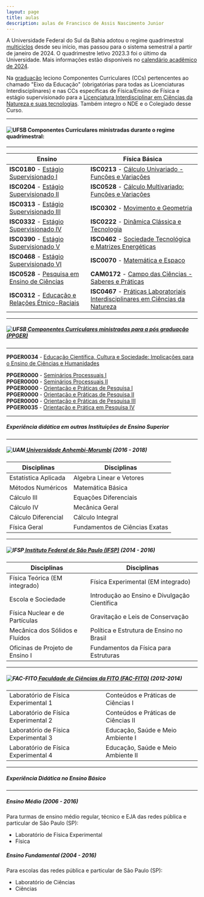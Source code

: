 ```yaml
---
layout: page
title: aulas
description: aulas de Francisco de Assis Nascimento Junior
---
```



A Universidade Federal do Sul da Bahia adotou o regime quadrimestral [multiciclos](https://ufsb.edu.br/ensino/graduacao) desde seu início, mas passou para o sistema semestral a partir de janeiro de 2024.
O quadrimestre letivo 2023.3 foi o último da Universidade. Mais informações estão disponíveis no [calendário acadêmico de 2024](https://ufsb.edu.br/images/Calendário_Acadêmico/Calendário_2024.pdf).

Na [graduação](https://ufsb.edu.br/ensino/graduacao) leciono Componentes Curriculares (CCs)  pertencentes ao chamado "Eixo da Educação" (obrigatórias para todas as Licenciaturas Interdisciplinares) e  nas CCs específicas de Física/Ensino de Física  e estágio supervisionado para a  [Licenciatura Interdisciplinar em Ciências da Natureza e suas tecnologias](https://ufsb.edu.br/component/content/article/1907-licenciatura-interdisciplinar-em-ciencias-da-natureza-csc). Também integro o NDE e o Colegiado desse Curso.

---
#### <a name="current"></a> ![UFSB](https://itxesco.github.io/imagens/icones/icons16/ufsb-icon.jpg)  Componentes Curriculares  ministradas durante o regime quadrimestral:

---

| Ensino | Física Básica |
|--- |--- |
| **ISC0180** - [Estágio Supervisionado I](https://itxesco.github.io/aulas/ISC0180/index.html) | **ISC0213** - [Cálculo Univariado - Funções e Variações](https://itxesco.github.io/aulas/ISC0213/index.html) |  
| **ISC0204** - [Estágio Supervisionado II](https://itxesco.github.io/aulas/ISC0204/index.html) | **ISC0528** - [Cálculo Multivariado: Funções e Variações](https://itxesco.github.io/aulas/ISC0221/index.html)|  
| **ISC0313** - [Estágio Supervisionado III](https://itxesco.github.io/aulas/ISC0313/index.html) | **ISC0302** - [Movimento e Geometria](https://itxesco.github.io/aulas/ISC0302/index.html) |  
| **ISC0332** - [Estágio Supervisionado IV](https://itxesco.github.io/aulas/ISC0332/index.html) | **ISC0222** - [Dinâmica Clássica e Tecnologia](https://itxesco.github.io/aulas/ISC0222/index.html) |  
|  **ISC0390** - [Estágio Supervisionado V](https://itxesco.github.io/aulas/ISC0390/index.html) | **ISC0462** - [Sociedade Tecnológica e Matrizes Energéticas](https://itxesco.github.io/aulas/ISC0462/index.html) |  
| **ISC0468** - [Estágio Supervisionado VI](https://itxesco.github.io/aulas/ISC0468/index.html) | **ISC0070** - [Matemática e Espaço](https://itxesco.github.io/aulas/ISC0070/index.html) |  
| **ISC0528** - [Pesquisa em Ensino de Ciências](https://itxesco.github.io/aulas/ISC0528/index.html) | **CAM0172** - [Campo das Ciências - Saberes e Práticas](https://itxesco.github.io/aulas/CAM0172/index.html) |  
| **ISC0312** - [Educação e Relações Étnico-Raciais](https://itxesco.github.io/aulas/ISC0312/index.html) | **ISC0467** - [Práticas Laboratoriais Interdisciplinares em Ciências da Natureza](https://itxesco.github.io/aulas/ISC0467/index.html) |  


---

##### <a name="shortcourses"></a> ![UFSB](https://itxesco.github.io/imagens/icones/icons16/ufsb-icon.jpg)[ Componentes Curriculares  ministradas para a pós graduação (PPGER)](https://ufsb.edu.br/ppger)  
---

 **PPGER0034** - [Educação Científica, Cultura e Sociedade: Implicações para o Ensino de Ciências e Humanidades](https://itxesco.github.io/pages/aulas/ppger0034.html)

 **PPGER0000** - [Seminários Processuais I](https://itxesco.github.io/aulas/PPGER0000/index.html)  
 **PPGER0000** - [Seminários Processuais II](https://itxesco.github.io/aulas/PPGER0000/index.html)  
 **PPGER0000** - [Orientação e Práticas de Pesquisa I](https://itxesco.github.io/aulas/PPGER0000/index.html)  
 **PPGER0000** - [Orientação e Práticas de Pesquisa II](https://itxesco.github.io/aulas/PPGER0000/index.html)  
 **PPGER0000** - [Orientação e Práticas de Pesquisa III](https://itxesco.github.io/aulas/PPGER0000/index.html)  
 **PPGER0035** - [Orientação e Prática em Pesquisa IV](https://itxesco.github.io/aulas/PPGER0035/index.html)   


---

##### <a name="misc"></a> Experiência didática em outras Instituições de Ensino Superior

---

##### ![UAM](https://itxesco.github.io/imagens/icones/icons16/uam-icon.ico)[ Universidade Anhembi-Morumbi](https://portal.anhembi.br/escolas/engenharia-e-tecnologia/) (2016 - 2018)

| Disciplinas| Disciplinas|  
|--- |--- |  
| Estatística Aplicada | Algebra Linear e Vetores|  
| Métodos Numéricos | Matemática Básica|  
| Cálculo III | Equações Diferenciais|  
| Cálculo IV | Mecânica Geral|  
| Cálculo Diferencial | Cálculo Integral|  
| Física Geral | Fundamentos de Ciências Exatas|  

---  

##### ![IFSP](https://itxesco.github.io/imagens/icones/icons16/ifsp-icon.ico)[ Instituto Federal de São Paulo (IFSP)](https://spo.ifsp.edu.br) (2014 - 2016)  

| Disciplinas| Disciplinas|  
|--- |--- |  
| Física Teórica (EM integrado) |  Física Experimental (EM integrado)|  
| Escola e Sociedade | Introdução ao Ensino e Divulgação Científica|  
| Física Nuclear e de Partículas | Gravitação e Leis de Conservação|  
| Mecânica dos Sólidos e Fluídos | Política e Estrutura de Ensino no Brasil|  
| Oficinas de Projeto de Ensino I |Fundamentos da Física para Estruturas|  

---  


##### ![FAC-FITO](https://itxesco.github.io/imagens/icones/icons16/fac_fito-icon.ico)[ Faculdade de Ciências da FITO (FAC-FITO)](http://fito.edu.br) (2012-2014)

| | |  
|--- |--- |  
| Laboratório de Física Experimental 1 | Conteúdos e Práticas de Ciências I|  
| Laboratório de Física Experimental 2 | Conteúdos e Práticas de Ciências II|  
| Laboratório de Física Experimental 3 | Educação, Saúde e Meio Ambiente I|  
| Laboratório de Física Experimental 4 | Educação, Saúde e Meio Ambiente II|  


---

##### <a name="misc"></a>  Experiência Didática no Ensino Básico

---
##### Ensino Médio (2006 - 2016)

Para turmas de ensino médio regular, técnico e EJA das redes pública e particular de São Paulo (SP):

- Laboratório de Física Experimental
- Física


##### Ensino Fundamental (2004 - 2016)

Para escolas das redes pública e particular de São Paulo (SP):

- Laboratório de Ciências
- Ciências  
